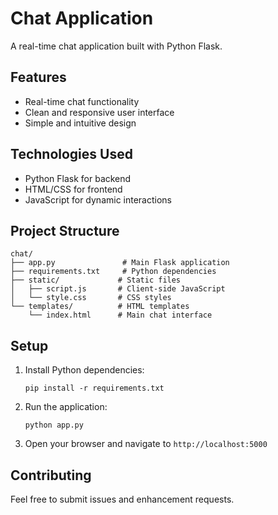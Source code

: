 # Chat Application

A real-time chat application built with Python Flask.

## Features

- Real-time chat functionality
- Clean and responsive user interface
- Simple and intuitive design

## Technologies Used

- Python Flask for backend
- HTML/CSS for frontend
- JavaScript for dynamic interactions

## Project Structure

```
chat/
├── app.py               # Main Flask application
├── requirements.txt     # Python dependencies
├── static/             # Static files
│   ├── script.js       # Client-side JavaScript
│   └── style.css       # CSS styles
└── templates/          # HTML templates
    └── index.html      # Main chat interface
```

## Setup

1. Install Python dependencies:
   ```
   pip install -r requirements.txt
   ```

2. Run the application:
   ```
   python app.py
   ```

3. Open your browser and navigate to `http://localhost:5000`

## Contributing

Feel free to submit issues and enhancement requests.